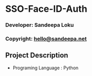 # SSO-Face-ID-Auth

### Developer: Sandeepa Loku
### Copyright: hello@sandeepa.net

## Project Description
* Programing Language : Python

